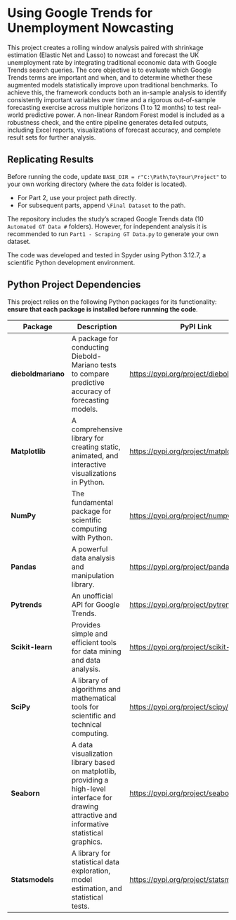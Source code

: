 # Using Google Trends for Unemployment Nowcasting
This project creates a rolling window analysis paired with shrinkage estimation (Elastic Net and Lasso) to nowcast and forecast the UK unemployment rate by integrating traditional economic data with Google Trends search queries. The core objective is to evaluate which Google Trends terms are important and when, and to determine whether these augmented models statistically improve upon traditional benchmarks. To achieve this, the framework conducts both an in-sample analysis to identify consistently important variables over time and a rigorous out-of-sample forecasting exercise across multiple horizons (1 to 12 months) to test real-world predictive power. A non-linear Random Forest model is included as a robustness check, and the entire pipeline generates detailed outputs, including Excel reports, visualizations of forecast accuracy, and complete result sets for further analysis.

## Replicating Results
Before running the code, update `BASE_DIR = r"C:\Path\To\Your\Project"` to your own working directory (where the `data` folder is located).  
- For Part 2, use your project path directly.  
- For subsequent parts, append `\Final Dataset` to the path.  

The repository includes the study’s scraped Google Trends data (10 `Automated GT Data #` folders). However, for independent analysis it is recommended to run `Part1 - Scraping GT Data.py` to generate your own dataset.  

The code was developed and tested in Spyder using Python 3.12.7, a scientific Python development environment.  

## Python Project Dependencies

This project relies on the following Python packages for its functionality: **ensure that each package is installed before runnning the code**.

| **Package** | **Description** | **PyPI Link** | 
| ----- | ----- | ----- | 
| **dieboldmariano** | A package for conducting Diebold-Mariano tests to compare predictive accuracy of forecasting models. | <https://pypi.org/project/dieboldmariano/> |
| **Matplotlib** | A comprehensive library for creating static, animated, and interactive visualizations in Python. | <https://pypi.org/project/matplotlib/> | 
| **NumPy** | The fundamental package for scientific computing with Python. | <https://pypi.org/project/numpy/> | 
| **Pandas** | A powerful data analysis and manipulation library. | <https://pypi.org/project/pandas/> | 
| **Pytrends** | An unofficial API for Google Trends. | <https://pypi.org/project/pytrends/> | 
| **Scikit-learn** | Provides simple and efficient tools for data mining and data analysis. | <https://pypi.org/project/scikit-learn/> | 
| **SciPy** | A library of algorithms and mathematical tools for scientific and technical computing. | <https://pypi.org/project/scipy/> | 
| **Seaborn** | A data visualization library based on matplotlib, providing a high-level interface for drawing attractive and informative statistical graphics. | <https://pypi.org/project/seaborn/> |  
| **Statsmodels** | A library for statistical data exploration, model estimation, and statistical tests. | <https://pypi.org/project/statsmodels/> | 
